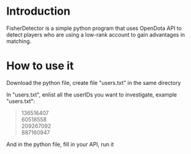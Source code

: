 # Introduction

FisherDetector is a simple python program that uses OpenDota API to detect players who are using a low-rank account to gain advantages in matching.


# How to use it

Download the python file, create file "users.txt" in the same directory

In "users.txt", enlist all the userIDs you want to investigate, example "users.txt":

>136516407  
>60518558  
>209267092  
>887160947  

And in the python file, fill in your API, run it

